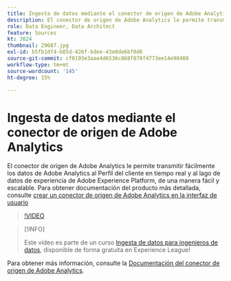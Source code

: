 ```yaml
---
title: Ingesta de datos mediante el conector de origen de Adobe Analytics
description: El conector de origen de Adobe Analytics le permite transmitir fácilmente los datos de Adobe Analytics al Perfil del cliente en tiempo real y al lago de datos de experiencia de Adobe Experience Platform, de una manera fácil y escalable.
role: Data Engineer, Data Architect
feature: Sources
kt: 3824
thumbnail: 29687.jpg
exl-id: b5fb1df4-b05d-426f-bdee-43e0de6bf0d6
source-git-commit: cf0193e3aae4d6536c868f078f4773ee14e90408
workflow-type: tm+mt
source-wordcount: '145'
ht-degree: 15%

---
```


# Ingesta de datos mediante el conector de origen de Adobe Analytics

El conector de origen de Adobe Analytics le permite transmitir fácilmente los datos de Adobe Analytics al Perfil del cliente en tiempo real y al lago de datos de experiencia de Adobe Experience Platform, de una manera fácil y escalable. Para obtener documentación del producto más detallada, consulte [crear un conector de origen de Adobe Analytics en la interfaz de usuario](https://experienceleague.adobe.com/docs/experience-platform/sources/ui-tutorials/create/adobe-applications/analytics.html?lang=es)

>[!VIDEO](https://video.tv.adobe.com/v/29687?quality=12&learn=on)

>[!INFO]
>
> Este vídeo es parte de un curso [Ingesta de datos para ingenieros de datos](https://experienceleague.adobe.com/?recommended=ExperiencePlatform-D-1-2020.1.dataingestion?lang=es), disponible de forma gratuita en Experience League!

Para obtener más información, consulte la [Documentación del conector de origen de Adobe Analytics](https://experienceleague.adobe.com/docs/experience-platform/sources/ui-tutorials/create/adobe-applications/analytics.html?lang=es).

